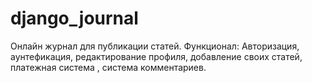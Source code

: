 # django_journal
Онлайн журнал для публикации статей. 
Функционал: Авторизация, аунтефикация, редактирование профиля, добавление своих статей, платежная система , система комментариев.
